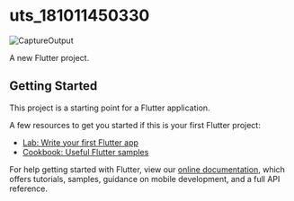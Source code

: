 # uts_181011450330

![CaptureOutput](https://user-images.githubusercontent.com/91592760/135272195-dfb1213c-7ef7-4908-ad6c-e4e259a75a2f.JPG)

A new Flutter project.

## Getting Started

This project is a starting point for a Flutter application.

A few resources to get you started if this is your first Flutter project:

- [Lab: Write your first Flutter app](https://flutter.dev/docs/get-started/codelab)
- [Cookbook: Useful Flutter samples](https://flutter.dev/docs/cookbook)

For help getting started with Flutter, view our
[online documentation](https://flutter.dev/docs), which offers tutorials,
samples, guidance on mobile development, and a full API reference.

